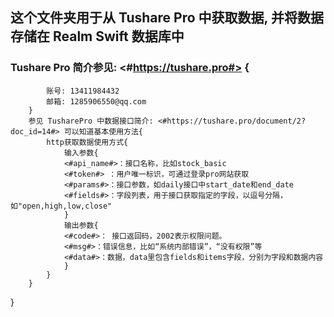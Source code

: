 ## 这个文件夹用于从 Tushare Pro 中获取数据, 并将数据存储在 Realm Swift 数据库中
### Tushare Pro 简介参见:  <#https://tushare.pro#>  {
            账号: 13411984432
            邮箱: 1285906550@qq.com
        }
        参见 TusharePro 中数据接口简介: <#https://tushare.pro/document/2?doc_id=14#> 可以知道基本使用方法{
            http获取数据使用方式{
                输入参数{
                <#api_name#>：接口名称，比如stock_basic
                <#token#> ：用户唯一标识，可通过登录pro网站获取
                <#params#>：接口参数，如daily接口中start_date和end_date
                <#fields#>：字段列表，用于接口获取指定的字段，以逗号分隔，如"open,high,low,close"
                }
                输出参数{
                <#code#>： 接口返回码，2002表示权限问题。
                <#msg#>：错误信息，比如“系统内部错误”，“没有权限”等
                <#data#>：数据，data里包含fields和items字段，分别为字段和数据内容
                }
            }
        }
}
    
        
